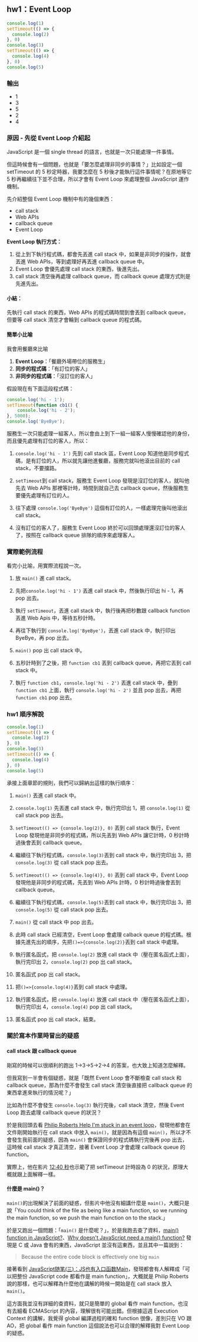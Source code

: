 ## hw1：Event Loop
```javascript
console.log(1)
setTimeout(() => {
  console.log(2)
}, 0)
console.log(3)
setTimeout(() => {
  console.log(4)
}, 0)
console.log(5)
```
### 輸出
* 1
* 3 
* 5
* 2
* 4

### 原因 - 先從 Event Loop 介紹起
JavaScript 是一個 single thread 的語言，也就是一次只能處理一件事情。

但這時候會有一個問題，也就是「要怎麼處理非同步的事情？」比如設定一個 setTimeout 的 5 秒定時器，我要怎麼在 5 秒後才能執行這件事情呢？在原地等它 5 秒再繼續往下並不合理，所以才會有 Event Loop 來處理整個 JavaScript 運作機制。

先介紹整個 Event Loop 機制中有的幾個東西：
* call stack
* Web APIs
* callback queue
* Event Loop

**Event Loop 執行方式：**
1. 從上到下執行程式碼，都會先丟進 call stack 中，如果是非同步的操作，就會丟進 Web APIs，等到處理好再丟進 callback queue 中。
2. Event Loop 會優先處理 call stack 的東西，後進先出。
3. call stack 清空後再處理 callback queue，而 callback queue 處理方式則是先進先出。

#### 小結：
先執行 call stack 的東西，Web APIs 的程式碼時間到會丟到 callback queue，但要等 call stack 清空才會輪到 callback queue 的程式碼。

#### 簡單小比喻
我會用餐廳來比喻
1. **Event Loop**：「餐廳外場帶位的服務生」
2. **同步的程式碼**：「有訂位的客人」
3. **非同步的程式碼**：「沒訂位的客人」

假設現在有下面這段程式碼：
```javascript
console.log('hi - 1');
setTimeout(function cb1() { 
    console.log('hi - 2'); 
}, 5000); 
console.log('ByeBye');
```
服務生一次只能處理一組客人，所以會由上到下一組一組客人慢慢確認他的身份，而且優先處理有訂位的客人，所以：
1. ```console.log('hi - 1')``` 先到 call stack 區，Event Loop 知道他是同步程式碼，是有訂位的人，所以就先讓他進餐廳，服務完就叫他滾出目前的 call stack，不要擋路。

2. ```setTimeout```到 call stack，服務生 Event Loop 發現是沒訂位的客人，就叫他先去 Web APIs 那裡等計時，時間到就自己去 callback queue，然後服務生要優先處理有訂位的人。

3. 往下處理 ```console.log('ByeBye')``` 這個有訂位的人，一樣處理完後叫他滾出 call stack。

4. 沒有訂位的客人了，服務生 Event Loop 終於可以回頭處理還沒訂位的客人了，按照在 callback queue 排隊的順序來處理客人。

### 實際範例流程
看完小比喻，用實際流程說一次。

1. 放 ```main()``` 進 call stack。

2. 先把```console.log('hi - 1')``` 丟進 call stack 中，然後執行印出 hi - 1，再 pop 出去。

3. 執行 ```setTimeout```，丟進 call stack 中，執行後再把秒數跟 callback function 丟進 Web Apis 中，等待五秒計時。

4. 再往下執行到 ```console.log('ByeBye')```，丟進 call stack 中，執行印出 ByeBye，再 pop 出去。

5. ```main()``` pop 出 call stack 中。

6. 五秒計時到了之後，把 ```function cb1``` 丟到 callback queue，再把它丟到 call stack 中。

7. 執行 ```function cb1```，```console.log('hi - 2')``` 丟進 call stack 中，疊到 ```function cb1``` 上面，執行 ```console.log('hi - 2')``` 並且 pop 出去，再把 ```function cb1``` pop 出去。

### hw1 順序解說
```javascript
console.log(1)
setTimeout(() => {
  console.log(2)
}, 0)
console.log(3)
setTimeout(() => {
  console.log(4)
}, 0)
console.log(5)
```

承接上面章節的規則，我們可以歸納出這樣的執行順序：
1. ```main()``` 丟進 call stack 中。

2. ```console.log(1)``` 先丟進 call stack 中，執行完印出 1，把 ```console.log(1)``` 從 call stack pop 出去。

3. ```setTimeout(() => {console.log(2)}, 0)``` 丟到 call stack 執行，Event Loop 發現他是非同步的程式碼，所以先丟到 Web APIs 讓它計時，0 秒計時過後會丟到 callback queue。 

4. 繼續往下執行程式碼，```console.log(3)```丟到 call stack 中，執行完印出 3，把```console.log(3)``` 從 call stack pop 出去。

5. ```setTimeout(() => {console.log(4)}, 0)``` 丟到 call stack 中，Event Loop 發現他是非同步的程式碼，先丟到 Web APIs 計時，0 秒計時過後會丟到 callback queue。 

6. 繼續往下執行程式碼，```console.log(5)```丟到 call stack 中，執行完印出 3，把```console.log(5)``` 從 call stack pop 出去。

7. ```main()``` 從 call stack 中 pop 出去。
8. 此時 call stack 已經清空，Event Loop 會處理 calback queue 的程式碼。根據先進先出的順序，先把```()=>{console.log(2)}```丟到 call stack 中處理。

9. 執行匿名函式，把 ```console.log(2)``` 放進 call stack 中（壓在匿名函式上面），執行完印出 2，```console.log(2)``` pop 出 call stack。

10. 匿名函式 pop 出 call stack。

11. 把```()=>{console.log(4)}```丟到 call stack 中處理。

12. 執行匿名函式，把 ```console.log(4)``` 放進 call stack 中（壓在匿名函式上面），執行完印出 4，```console.log(4)``` pop 出 call stack。

13. 匿名函式 pop 出 call stack，結束。


### 關於寫本作業時冒出的疑惑
#### call stack 跟 callback queue
剛寫的時候可以很順利的跑出 1->3->5->2->4 的答案，也大致上知道怎麼解釋。

但我寫到一半會有個疑惑，就是「既然 Event Loop 會不斷檢查 call stack 和 callback queue，那為什麼不會發生 call stack 清空後直接把 callback queue 的東西拿進來執行的情況呢？」

比如為什麼不會發生 ```console.log(3)``` 執行完後，call stack 清空，然後 Event Loop 跑去處理 callback queue 的狀況？

於是我回頭去看 [Philip Roberts Help I'm stuck in an event loop](https://www.youtube.com/watch?v=6MXRNXXgP_0)，發現他都會在文件剛開始執行在 call stack 中放入 ```main()```，就是因為有這個 ```main()```，所以才不會發生我前面的疑惑，因為 ```main()``` 會保證同步的程式碼執行完後再 pop 出去，這時候 call stack 才真正清空，接著 Event Loop 才會處理 callback queue 的 function。

實際上，他在影片 [12:40 秒](https://youtu.be/6MXRNXXgP_0?t=761)也示範了把 setTimeout 計時設為 0 的狀況，原理大概就跟上面解釋一樣。

#### 什麼是 main()？
```main()```的出現解決了前面的疑惑，但影片中他沒有細講什麼是 ```main()```，大概只是說「You could think of the file as being like a main function, so we running the main function, so we push the main function on to the stack.」

於是又跑出一個問題：「```main()``` 是什麼呢？」，於是我跑去查了資料，[main() function in JavaScript?](https://stackoverflow.com/questions/8629859/main-function-in-javascript/8629865)、[Why doesn't JavaScript need a main() function?](https://stackoverflow.com/questions/9015836/why-doesnt-javascript-need-a-main-function) 發現是 C 或 Java 會有的東西，JavaScript 並沒有這東西，並且其中一篇說到：
>Because the entire code block is effectively one big ```main```

接著看到 [JavaScript随笔(三)：JS也有入口函数Main](https://www.cnblogs.com/manxisuo/p/4796709.html)，發現都會有人解釋成「可以把整份 JavaScript code 都看作是 main function」，大概就是 Philip Roberts 說的那樣，也可以解釋為什麼他在講解的時候一開始是在 call stack 放入 ```main()```。

這方面我並沒有詳細的查資料，就只是簡單的 global 看作 main function，也沒有去細看 ECMAScript 的內容，理解很有可能出錯。但根據這週 Execution Context 的講解，我覺得 global 編譯過程的確和 function 很像，差別只在 VO 跟 AO，把 global 看作 main function 這個說法也可以合理的解釋我對 Event Loop 的疑惑。


